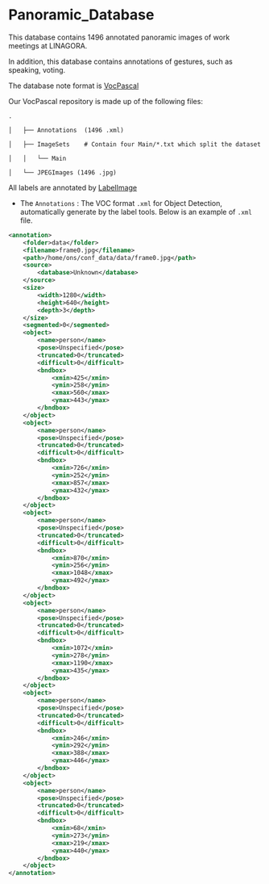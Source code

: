 # Panoramic_Database

This database contains 1496 annotated panoramic images of work meetings at LINAGORA.

In addition, this database contains annotations of gestures, such as speaking, voting.

The database note format is [VocPascal](https://medium.com/towards-artificial-intelligence/understanding-coco-and-pascal-voc-annotations-for-object-detection-bb8ffbbb36e3)

Our VocPascal repository is made up of the following files:

```
.

│   ├── Annotations  (1496 .xml)

│   ├── ImageSets    # Contain four Main/*.txt which split the dataset

│   │   └── Main    

│   └── JPEGImages (1496 .jpg)

```

All labels are annotated by [LabelImage](https://github.com/tzutalin/labelImg)

* The `Annotations` : The VOC format `.xml` for Object Detection, automatically generate by the label tools. Below is an example of `.xml` file.

```xml
<annotation>
	<folder>data</folder>
	<filename>frame0.jpg</filename>
	<path>/home/ons/conf_data/data/frame0.jpg</path>
	<source>
		<database>Unknown</database>
	</source>
	<size>
		<width>1280</width>
		<height>640</height>
		<depth>3</depth>
	</size>
	<segmented>0</segmented>
	<object>
		<name>person</name>
		<pose>Unspecified</pose>
		<truncated>0</truncated>
		<difficult>0</difficult>
		<bndbox>
			<xmin>425</xmin>
			<ymin>258</ymin>
			<xmax>560</xmax>
			<ymax>443</ymax>
		</bndbox>
	</object>
	<object>
		<name>person</name>
		<pose>Unspecified</pose>
		<truncated>0</truncated>
		<difficult>0</difficult>
		<bndbox>
			<xmin>726</xmin>
			<ymin>252</ymin>
			<xmax>857</xmax>
			<ymax>432</ymax>
		</bndbox>
	</object>
	<object>
		<name>person</name>
		<pose>Unspecified</pose>
		<truncated>0</truncated>
		<difficult>0</difficult>
		<bndbox>
			<xmin>870</xmin>
			<ymin>256</ymin>
			<xmax>1048</xmax>
			<ymax>492</ymax>
		</bndbox>
	</object>
	<object>
		<name>person</name>
		<pose>Unspecified</pose>
		<truncated>0</truncated>
		<difficult>0</difficult>
		<bndbox>
			<xmin>1072</xmin>
			<ymin>278</ymin>
			<xmax>1190</xmax>
			<ymax>435</ymax>
		</bndbox>
	</object>
	<object>
		<name>person</name>
		<pose>Unspecified</pose>
		<truncated>0</truncated>
		<difficult>0</difficult>
		<bndbox>
			<xmin>246</xmin>
			<ymin>292</ymin>
			<xmax>388</xmax>
			<ymax>446</ymax>
		</bndbox>
	</object>
	<object>
		<name>person</name>
		<pose>Unspecified</pose>
		<truncated>0</truncated>
		<difficult>0</difficult>
		<bndbox>
			<xmin>68</xmin>
			<ymin>273</ymin>
			<xmax>219</xmax>
			<ymax>440</ymax>
		</bndbox>
	</object>
</annotation>

```
